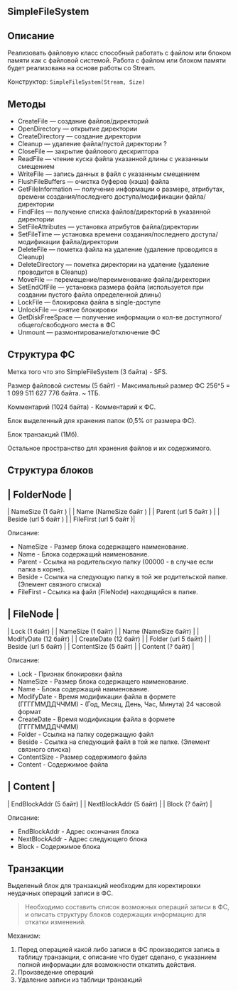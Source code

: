 ## SimpleFileSystem

Описание
---------

Реализовать файловую класс способный работать с файлом или блоком памяти как с файловой системой.
Работа с файлом или блоком памяти будет реализована на основе работы со Stream.

Конструктор: `SimpleFileSystem(Stream, Size)`

Методы
------

* CreateFile — создание файлов/директорий
* OpenDirectory — открытие директории
* CreateDirectory — создание директории
* Cleanup — удаление файла/пустой директории ?
* CloseFile — закрытие файлового дескриптора
* ReadFile — чтение куска файла указанной длины с указанным смещением
* WriteFile — запись данных в файл с указанным смещением
* FlushFileBuffers — очистка буферов (кэша) файла
* GetFileInformation — получение информации о размере, атрибутах, времени создания/последнего доступа/модификации файла/директории
* FindFiles — получение списка файлов/директорий в указанной директории
* SetFileAttributes — установка атрибутов файла/директории
* SetFileTime — установка времени создания/последнего доступа/модификации файла/директории
* DeleteFile — пометка файла на удаление (удаление проводится в Cleanup)
* DeleteDirectory — пометка директории на удаление (удаление проводится в Cleanup)
* MoveFile — перемещение/переименование файла/директории
* SetEndOfFile — установка размера файла (используется при создании пустого файла определенной длины)
* LockFile — блокировка файла в single-доступе
* UnlockFile — снятие блокировки
* GetDiskFreeSpace — получение информации о кол-ве доступного/общего/свободного места в ФС
* Unmount — размонтирование/отключение ФС

Структура ФС
------------
Метка того что это SimpleFileSystem (3 байта) - SFS.

Размер файловой системы (5 байт) - Максимальный размер ФС 256^5 = 1 099 511 627 776 байта. ~ 1ТБ.

Комментарий (1024 байта) - Комментарий к ФС.

Блок выделенный для хранения папок (0,5% от размера ФС).

Блок транзакций (1Мб).

Остальное пространство для хранения файлов и их содержимого.

Структура блоков
----------------

| FolderNode             |
--------------------------
| NameSize (1 байт )     |
| Name (NameSize байт )  |
| Parent (url 5 байт )   |
| Beside (url 5 байт )   |
| FileFirst (url 5 байт )|

Описание:
* NameSize - Размер блока содержащего наименование.
* Name - Блока содержащий наименование.
* Parent - Ссылка на родительскую папку (00000 - в случае если папка в корне).
* Beside - Ссылка на следующую папку в той же родительской папке. (Элемент связного списка)
* FileFirst - Ссылка на файл (FileNode) находящийся в папке.


| FileNode                  |
-----------------------------
| Lock (1 байт)             |
| NameSize (1 байт)         |
| Name (NameSize байт)      |
| ModifyDate (12 байт)      |
| CreateDate (12 байт)      |
| Folder (url 5 байт)       |
| Beside (url 5 байт)       |
| ContentSize (5 байт)      |
| Content (? байт)          |

Описание:
* Lock - Признак блокировки файла
* NameSize - Размер блока содержащего наименование.
* Name - Блока содержащий наименование.
* ModifyDate - Время модификации файла в формете (ГГГГММДДЧЧММ) - (Год, Месяц, День, Час, Минута) 24 часовой формат
* CreateDate - Время модификации файла в формете (ГГГГММДДЧЧММ)
* Folder - Ссылка на папку содержащую файл
* Beside - Ссылка на следующий файл в той же папке. (Элемент связного списка)
* ContentSize - Размер содержимого файла
* Content - Содержимое файла

|  Content               |
--------------------------
| EndBlockAddr (5 байт)  |
| NextBlockAddr (5 байт) |
| Block (? байт)         |

Описание:
* EndBlockAddr - Адрес окончания блока
* NextBlockAddr - Адрес следующего блока
* Block - Содержимое блока
 

Транзакции
----------
Выделеный блок для транзакций необходим для коректировки неудачных операций записи в ФС.
> Необходимо составить список возможных операций записи в ФС, и описать структуру блоков содержащих информацию для откатки изменений.

Механизм:
1. Перед операцией какой либо записи в ФС производится запись в таблицу транзакции, с описание что будет сделано, с указанием полной информации для возможности откатить действия.
2. Произведение операций
3. Удаление записи из таблици транзакций

